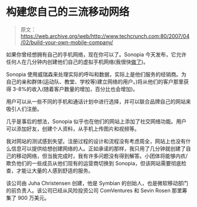 # 构建您自己的三流移动网络 

> 原文：<https://web.archive.org/web/http://www.techcrunch.com:80/2007/04/02/build-your-own-mobile-company/>

 [](https://web.archive.org/web/20221117025509/http://www.sonopia.com/) 如果你曾经想拥有自己的手机网络，现在你可以了。Sonopia 今天发布，它允许任何人在几分钟内创建他们自己的虚拟手机网络(我很快[做了](https://web.archive.org/web/20221117025509/https://www.sonopia.com/networks/techcrunch/))。

Sonopia 使用威瑞森来处理实际的呼叫和数据，实际上是他们服务的经销商。为自己的亲和群体(运动队、教堂、学校等)建立网络的用户。)将从他们的客户那里获得 3-8%的收入(随着客户数量的增加，百分比也会增加)。

用户可以从一些不同的手机和通话计划中进行选择，并可以联合品牌自己的网站来吸引人们注册。

几乎是事后的想法，Sonopia 似乎也在他们的网站上添加了社交网络功能。用户可以添加好友，创建个人资料，从手机上传图片和视频等。

我对网站的测试感到失望。注册过程的设计和流程没有考虑周全，网站上也没有什么信息可以提供给想创建网络的人。正如承诺的那样，我只用了几分钟就创建了自己的移动网络，但当我完成时，我有许多问题没有得到解答。小团体将能够内疚/欺负他们的一些成员从他们现有的运营商切换到 Sonopia，但该网站需要彻底检查，才能让大量的人感到舒适的服务。

该公司由 Juha Christensen 创建，他是 Symbian 的创始人，也是微软移动部门的前负责人。该公司已经从风险投资公司 ComVentures 和 Sevin Rosen 那里筹集了 900 万美元。